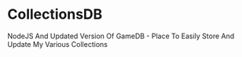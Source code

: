 # CollectionsDB
NodeJS And Updated Version Of GameDB - Place To Easily Store And Update My Various Collections
